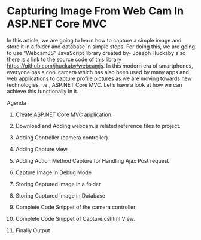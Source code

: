 # Capturing Image From Web Cam In ASP.NET Core MVC

In this article, we are going to learn how to capture a simple image and store it in a folder and database in simple steps. For doing this, we are going to use “WebcamJS” JavaScript library created by- Joseph Huckaby also there is a link to the source code of this library https://github.com/jhuckaby/webcamjs.
In this modern era of smartphones, everyone has a cool camera which has also been used by many apps and web applications to capture profile pictures as we are moving towards new technologies, i.e., ASP.NET Core MVC. Let’s have a look at how we can achieve this functionally in it.

Agenda

1.	Create ASP.NET Core MVC application.

2.	Download and Adding webcam.js related reference files to project.

3.	Adding Controller (camera controller).

4.	Adding Capture view.

5.	Adding Action Method Capture for Handling Ajax Post request

6.	Capture Image in Debug Mode

7.	Storing Captured Image in a folder

8.	Storing Captured Image in Database

9.	Complete Code Snippet of the camera controller

10.	Complete Code Snippet of Capture.cshtml View. 

11.	Finally Output.
